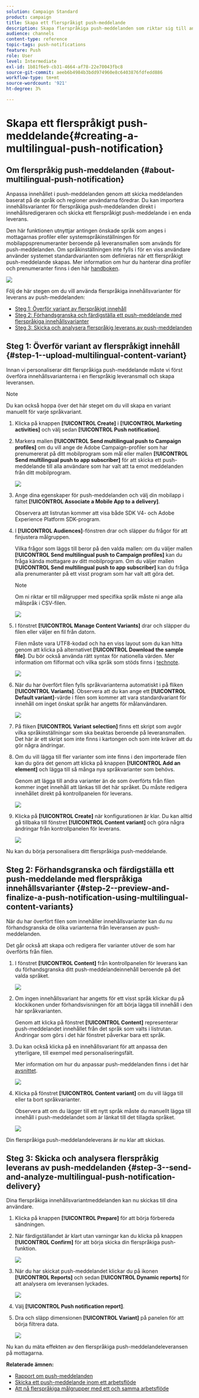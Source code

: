 ```yaml
---
solution: Campaign Standard
product: campaign
title: Skapa ett flerspråkigt push-meddelande
description: Skapa flerspråkiga push-meddelanden som riktar sig till användarna på de språk och i de regioner de föredrar.
audience: channels
content-type: reference
topic-tags: push-notifications
feature: Push
role: User
level: Intermediate
exl-id: 1b81f6e9-cb31-4664-af78-22e70043fbc8
source-git-commit: aeeb6b4984b3bdd974960e8c6403876fdfedd886
workflow-type: tm+mt
source-wordcount: '921'
ht-degree: 3%

---
```


# Skapa ett flerspråkigt push-meddelande{#creating-a-multilingual-push-notification}

## Om flerspråkig push-meddelanden {#about-multilingual-push-notification}

Anpassa innehållet i push-meddelanden genom att skicka meddelanden baserat på de språk och regioner användarna föredrar. Du kan importera innehållsvarianter för flerspråkiga push-meddelanden direkt i innehållsredigeraren och skicka ett flerspråkigt push-meddelande i en enda leverans.

Den här funktionen utnyttjar antingen önskade språk som anges i mottagarnas profiler eller systemspråkinställningen för mobilappsprenumeranter beroende på leveransmallen som används för push-meddelanden. Om språkinställningen inte fylls i för en viss användare använder systemet standardvarianten som definieras när ett flerspråkigt push-meddelande skapas. Mer information om hur du hanterar dina profiler och prenumeranter finns i den här [handboken](../../audiences/using/get-started-profiles-and-audiences.md).

![](assets/multivariant_push_1.png)

Följ de här stegen om du vill använda flerspråkiga innehållsvarianter för leverans av push-meddelanden:

* [Steg 1: Överför variant av flerspråkigt innehåll](#step-1--upload-multilingual-content-variant)
* [Steg 2: Förhandsgranska och färdigställa ett push-meddelande med flerspråkiga innehållsvarianter](#step-2--preview-and-finalize-a-push-notification-using-multilingual-content-variants)
* [Steg 3: Skicka och analysera flerspråkig leverans av push-meddelanden](#step-3--send-and-analyze-multilingual-push-notification-delivery)

## Steg 1: Överför variant av flerspråkigt innehåll {#step-1--upload-multilingual-content-variant}

Innan vi personaliserar ditt flerspråkiga push-meddelande måste vi först överföra innehållsvarianterna i en flerspråkig leveransmall och skapa leveransen.

>[!NOTE]
>
>Du kan också hoppa över det här steget om du vill skapa en variant manuellt för varje språkvariant.

1. Klicka på knappen **[!UICONTROL Create]** i **[!UICONTROL Marketing activities]** och välj sedan **[!UICONTROL Push notification]**.
1. Markera mallen **[!UICONTROL Send multilingual push to Campaign profiles]** om du vill ange de Adobe Campaign-profiler som har prenumererat på ditt mobilprogram som mål eller mallen **[!UICONTROL Send multilingual push to app subscriber]** för att skicka ett push-meddelande till alla användare som har valt att ta emot meddelanden från ditt mobilprogram.

   ![](assets/multivariant_push_2.png)

1. Ange dina egenskaper för push-meddelanden och välj din mobilapp i fältet **[!UICONTROL Associate a Mobile App to a delivery]**.

   Observera att listrutan kommer att visa både SDK V4- och Adobe Experience Platform SDK-program.

1. I **[!UICONTROL Audiences]**-fönstren drar och släpper du frågor för att finjustera målgruppen.

   Vilka frågor som läggs till beror på den valda mallen: om du väljer mallen **[!UICONTROL Send multilingual push to Campaign profiles]** kan du fråga kända mottagare av ditt mobilprogram. Om du väljer mallen **[!UICONTROL Send multilingual push to app subscriber]** kan du fråga alla prenumeranter på ett visst program som har valt att göra det.
   >[!NOTE]
   >
   >Om ni riktar er till målgrupper med specifika språk måste ni ange alla målspråk i CSV-filen.

   ![](assets/push_notif_audience.png)

1. I fönstret **[!UICONTROL Manage Content Variants]** drar och släpper du filen eller väljer en fil från datorn.

   Filen måste vara UTF8-kodad och ha en viss layout som du kan hitta genom att klicka på alternativet **[!UICONTROL Download the sample file]**. Du bör också använda rätt syntax för nationella värden. Mer information om filformat och vilka språk som stöds finns i [technote](https://helpx.adobe.com/se/campaign/kb/acs-generate-csv-multilingual-push.html).

   ![](assets/multivariant_push_4.png)

1. När du har överfört filen fylls språkvarianterna automatiskt i på fliken **[!UICONTROL Variants]**. Observera att du kan ange ett **[!UICONTROL Default variant]**-värde i filen som kommer att vara standardvariant för innehåll om inget önskat språk har angetts för målanvändaren.

   ![](assets/multivariant_push_5.png)

1. På fliken **[!UICONTROL Variant selection]** finns ett skript som avgör vilka språkinställningar som ska beaktas beroende på leveransmallen. Det här är ett skript som inte finns i kartongen och som inte kräver att du gör några ändringar.
1. Om du vill lägga till fler varianter som inte finns i den importerade filen kan du göra det genom att klicka på knappen **[!UICONTROL Add an element]** och lägga till så många nya språkvarianter som behövs.

   Genom att lägga till andra varianter än de som överförts från filen kommer inget innehåll att länkas till det här språket. Du måste redigera innehållet direkt på kontrollpanelen för leverans.

   ![](assets/multivariant_push_6.png)

1. Klicka på **[!UICONTROL Create]** när konfigurationen är klar. Du kan alltid gå tillbaka till fönstret **[!UICONTROL Content variant]** och göra några ändringar från kontrollpanelen för leverans.

   ![](assets/multivariant_push_8.png)

Nu kan du börja personalisera ditt flerspråkiga push-meddelande.

## Steg 2: Förhandsgranska och färdigställa ett push-meddelande med flerspråkiga innehållsvarianter {#step-2--preview-and-finalize-a-push-notification-using-multilingual-content-variants}

När du har överfört filen som innehåller innehållsvarianter kan du nu förhandsgranska de olika varianterna från leveransen av push-meddelanden.

Det går också att skapa och redigera fler varianter utöver de som har överförts från filen.

1. I fönstret **[!UICONTROL Content]** från kontrollpanelen för leverans kan du förhandsgranska ditt push-meddelandeinnehåll beroende på det valda språket.

   ![](assets/multivariant_push_7.png)

1. Om ingen innehållsvariant har angetts för ett visst språk klickar du på klockikonen under förhandsvisningen för att börja lägga till innehåll i den här språkvarianten.

   Genom att klicka på fönstret **[!UICONTROL Content]** representerar push-meddelandet innehållet från det språk som valts i listrutan. Ändringar som görs i det här fönstret påverkar bara ett språk.

1. Du kan också klicka på en innehållsvariant för att anpassa den ytterligare, till exempel med personaliseringsfält.

   Mer information om hur du anpassar push-meddelanden finns i det här [avsnittet](../../channels/using/customizing-a-push-notification.md).

   ![](assets/multivariant_push_9.png)

1. Klicka på fönstret **[!UICONTROL Content variant]** om du vill lägga till eller ta bort språkvarianter.

   Observera att om du lägger till ett nytt språk måste du manuellt lägga till innehåll i push-meddelandet som är länkat till det tillagda språket.

   ![](assets/multivariant_push_10.png)

Din flerspråkiga push-meddelandeleverans är nu klar att skickas.

## Steg 3: Skicka och analysera flerspråkig leverans av push-meddelanden {#step-3--send-and-analyze-multilingual-push-notification-delivery}

Dina flerspråkiga innehållsvariantmeddelanden kan nu skickas till dina användare.

1. Klicka på knappen **[!UICONTROL Prepare]** för att börja förbereda sändningen.
1. När färdigställandet är klart utan varningar kan du klicka på knappen **[!UICONTROL Confirm]** för att börja skicka din flerspråkiga push-funktion.

   ![](assets/multivariant_push_12.png)

1. När du har skickat push-meddelandet klickar du på ikonen **[!UICONTROL Reports]** och sedan **[!UICONTROL Dynamic reports]** för att analysera om leveransen lyckades.

   ![](assets/multivariant_push_13.png)

1. Välj **[!UICONTROL Push notification report]**.
1. Dra och släpp dimensionen **[!UICONTROL Variant]** på panelen för att börja filtrera data.

   ![](assets/multivariant_push_11.png)

Nu kan du mäta effekten av den flerspråkiga push-meddelandeleveransen på mottagarna.

**Relaterade ämnen:**

* [Rapport om push-meddelanden](../../reporting/using/push-notification-report.md)
* [Skicka ett push-meddelande inom ett arbetsflöde](../../automating/using/push-notification-delivery.md)
* [Att nå flerspråkiga målgrupper med ett och samma arbetsflöde](https://helpx.adobe.com/se/campaign/kb/simplify-campaign-management.html#Engageyourcustomersateverystep)
